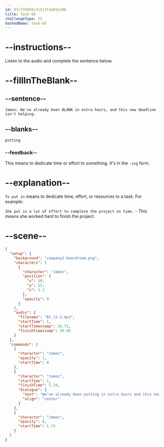 ```yaml
---
id: 67c735695c3c2c1fad81e10b
title: Task 65
challengeType: 22
dashedName: task-65
---
```


<!-- (Audio) James: We've already been putting in extra hours and this new deadline isn't helping. -->

# --instructions--

Listen to the audio and complete the sentence below.  

# --fillInTheBlank--

## --sentence--

`James: We've already been BLANK in extra hours, and this new deadline isn't helping.`  

## --blanks--

`putting`  

### --feedback--

This means to dedicate time or effort to something. It's in the `-ing` form.

# --explanation--

`To put in` means to dedicate time, effort, or resources to a task. For example:

`She put in a lot of effort to complete the project on time.` - This means she worked hard to finish the project.

# --scene--

```json
{
  "setup": {
    "background": "company2-boardroom.png",
    "characters": [
      {
        "character": "James",
        "position": {
          "x": 50,
          "y": 15,
          "z": 1.2
        },
        "opacity": 0
      }
    ],
    "audio": {
      "filename": "B1_12-2.mp3",
      "startTime": 1,
      "startTimestamp": 16.72,
      "finishTimestamp": 20.96
    }
  },
  "commands": [
    {
      "character": "James",
      "opacity": 1,
      "startTime": 0
    },
    {
      "character": "James",
      "startTime": 1,
      "finishTime": 5.24,
      "dialogue": {
        "text": "We've already been putting in extra hours and this new deadline isn't helping.",
        "align": "center"
      }
    },
    {
      "character": "James",
      "opacity": 0,
      "startTime": 5.74
    }
  ]
}
```
